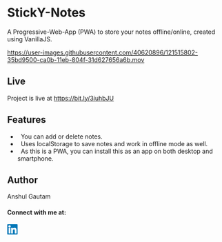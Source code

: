 # StickY-Notes
A Progressive-Web-App (PWA) to store your notes offline/online, created using VanillaJS.


https://user-images.githubusercontent.com/40620896/121515802-35bd9500-ca0b-11eb-804f-31d627656a6b.mov

## Live
Project is live at https://bit.ly/3iuhbJU 

## Features
- &nbsp; You can add or delete notes.
- &nbsp; Uses localStorage to save notes and work in offline mode as well.
- &nbsp; As this is a PWA, you can install this as an app on both desktop and smartphone.


## Author
Anshul Gautam

#### Connect with me at:  
<a href="https://www.linkedin.com/in/anshul007/" target="_blank"><img align="left" alt="Anshul G | Linkedin" width="24px" src="https://github.com/SatYu26/SatYu26/blob/master/Assets/Linkedin.svg" /></a> &nbsp;&nbsp;
